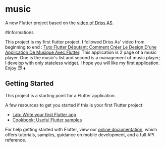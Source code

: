 # music

A new Flutter project based on the [video of Driss AS](https://www.youtube.com/watch?v=yI8_kXpMeps&t=36s).

#Informations

This project is my first flutter project.
I followed Driss As' video from beginning to end : [Tuto Flutter Débutant: Comment Créer Le Design D'une Application De Musique Avec Flutter](https://www.youtube.com/watch?v=yI8_kXpMeps&t=36s).
This application is 2 page of a music player. One is the music's list and second is a management of music player;
I develop with only stateless widget.
I hope you will like my first application.
Enjoy 😇
♦


## Getting Started

This project is a starting point for a Flutter application.

A few resources to get you started if this is your first Flutter project:

- [Lab: Write your first Flutter app](https://flutter.dev/docs/get-started/codelab)
- [Cookbook: Useful Flutter samples](https://flutter.dev/docs/cookbook)

For help getting started with Flutter, view our
[online documentation](https://flutter.dev/docs), which offers tutorials,
samples, guidance on mobile development, and a full API reference.
